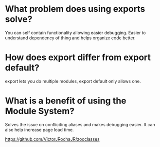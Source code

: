 # What problem does using exports solve?
 You can self contain functionality allowing easier debugging. Easier to understand dependency of thing and helps organize code better.
# How does export differ from export default?
export lets you do multiple modules, export default only allows one.
# What is a benefit of using the Module System?
Solves the issue on confliciting aliases and makes debugging easier. It can also help increase page load time.


https://github.com/VictorJRochaJR/zooclasses